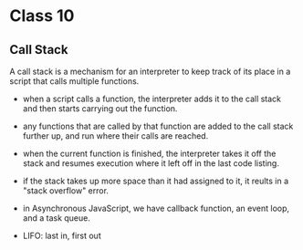 # Class 10

## Call Stack

A call stack is a mechanism for an interpreter to keep track of its place in a script that calls multiple functions.

- when a script calls a function, the interpreter adds it to the call stack and then starts carrying out the function.

- any functions that are called by that function are added to the call stack further up, and run where their calls are reached.

- when the current function is finished, the interpreter takes it off the stack and resumes execution where it left off in the last code listing.

- if the stack takes up more space than it had assigned to it, it reults in a "stack overflow" error.

- in Asynchronous JavaScript, we have callback function, an event loop, and a task queue.

- LIFO: last in, first out
